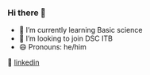 ### Hi there 👋


- 🌱 I’m currently learning Basic science
- 👯 I’m looking to join DSC ITB
- 😄 Pronouns: he/him


👔 [linkedin][linkedin]


[linkedin]: https://linkedin.com/in/farrelrouw

